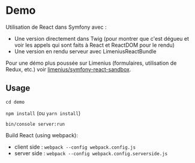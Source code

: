 # Demo

Utilisation de React dans Symfony avec :
- Une version directement dans Twig (pour montrer que c'est dégueu et voir les appels qui sont faits à React et ReactDOM pour le rendu)
- Une version en rendu serveur avec LimeniusReactBundle

Pour une démo plus poussée sur Limenius (formulaires, utilisation de Redux, etc.) voir [limenius/symfony-react-sandbox](https://github.com/Limenius/symfony-react-sandbox).

## Usage

`cd demo`

`npm install` (ou `yarn install`)

`bin/console server:run`

Build React (using webpack):
- client side : `webpack --config webpack.config.js`
- server side : `webpack --config webpack.config.serverside.js`
